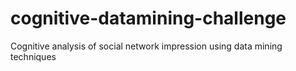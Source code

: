 # cognitive-datamining-challenge
Cognitive analysis of social network impression using data mining techniques
